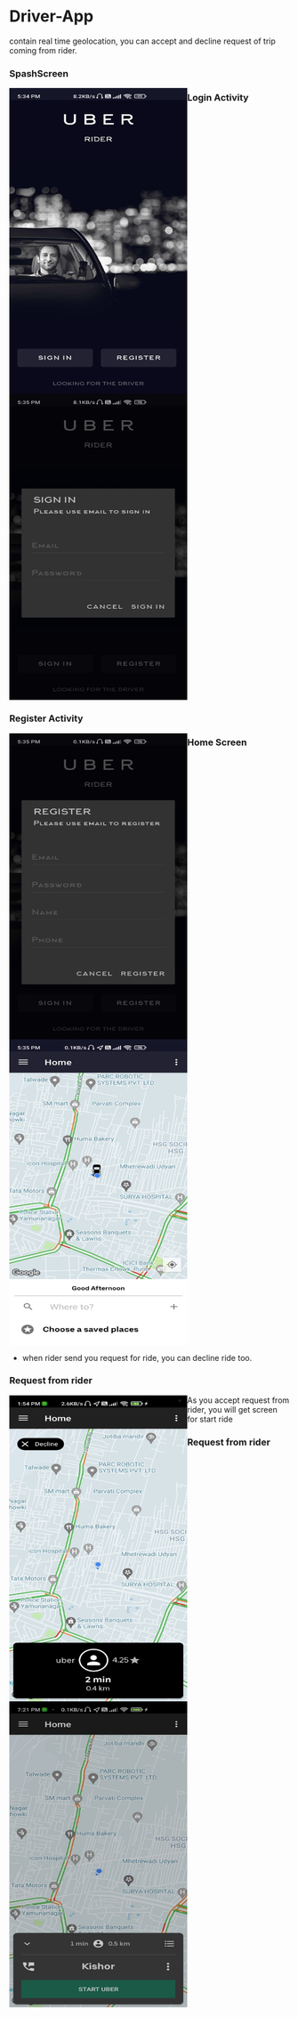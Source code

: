 # Driver-App
contain real time geolocation, you can accept and decline request of trip coming from rider.

### SpashScreen
<img src="https://github.com/KishorKokate/Rider-App/blob/master/app/src/main/res/raw/main_screen.jpg" alt="Screenshot1"  width="320" height="550" align="left">

### Login Activity
<img src="https://github.com/KishorKokate/Rider-App/blob/master/app/src/main/res/raw/sign_in.jpg" alt="Screenshot2"  width="320" height="550" align="center">

### Register Activity
<img src="https://github.com/KishorKokate/Rider-App/blob/master/app/src/main/res/raw/register.jpg" alt="Screenshot1"  width="320" height="550" align="left">

### Home Screen
<img src="https://github.com/KishorKokate/Rider-App/blob/master/app/src/main/res/raw/homeactivity.jpg" alt="Screenshot2"  width="320" height="550" align="center">


* when rider send you request for ride, you can decline ride too. 

### Request from rider
<img src="https://github.com/KishorKokate/Driver-App/blob/master/app/src/main/res/raw/requestComeing.jpg" alt="Screenshot1"  width="320" height="550" align="left">

* As you accept request from rider, you will get screen for start ride

### Request from rider
<img src="https://github.com/KishorKokate/Driver-App/blob/master/app/src/main/res/raw/startUber.jpg" alt="Screenshot1"  width="320" height="550" >





